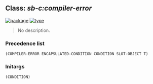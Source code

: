 ## Class: ***sb-c:compiler-error***
[![package](https://img.shields.io/badge/Package-SB--C-5f9ea0.svg?style=social&colorA=999999)](../) [![type](https://img.shields.io/badge/Type-Class-5f9ea0.svg?style=social&colorA=999999)](../#class) 

> No description.

### Precedence list
```
(COMPILER-ERROR ENCAPSULATED-CONDITION CONDITION SLOT-OBJECT T)
```
### Initargs
```
(CONDITION)
```

